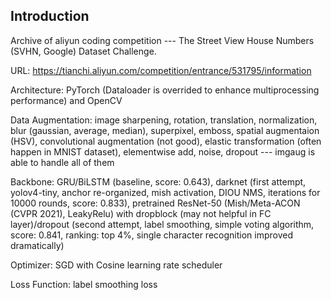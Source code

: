 ## Introduction

Archive of aliyun coding competition --- The Street View House Numbers (SVHN, Google) Dataset Challenge.

URL: https://tianchi.aliyun.com/competition/entrance/531795/information

Architecture: PyTorch (Dataloader is overrided to enhance multiprocessing performance) and OpenCV

Data Augmentation: image sharpening, rotation, translation, normalization, blur (gaussian, average, median), superpixel, emboss, spatial augmentaion (HSV), convolutional augmentation (not good), elastic transformation (often happen in MNIST dataset), elementwise add, noise, dropout --- imgaug is able to handle all of them

Backbone: GRU/BiLSTM (baseline, score: 0.643), darknet (first attempt, yolov4-tiny, anchor re-organized, mish activation, DIOU NMS, iterations for 10000 rounds, score: 0.833), pretrained ResNet-50 (Mish/Meta-ACON (CVPR 2021), LeakyRelu) with dropblock (may not helpful in FC layer)/dropout (second attempt, label smoothing, simple voting algorithm, score: 0.841, ranking: top 4%, single character recognition improved dramatically)

Optimizer: SGD with Cosine learning rate scheduler

Loss Function: label smoothing loss
